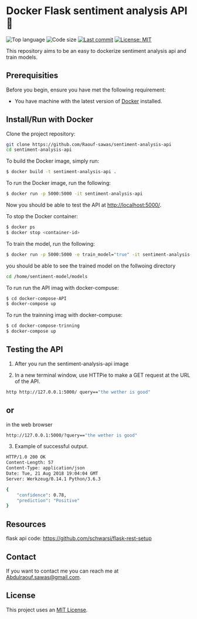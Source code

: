 # Docker Flask sentiment analysis API  🐳

<!-- Shields -->
![Top language](https://img.shields.io/github/languages/top/Raouf-sawas/sentiment-analysis-api)
![Code size](https://img.shields.io/github/languages/code-size/Raouf-sawas/sentiment-analysis-api)
[![Last commit](https://img.shields.io/github/last-commit/Raouf-sawas/sentiment-analysis-api)](https://github.com/Raouf-sawas/sentiment-analysis-api/commits/master)
[![License: MIT](https://img.shields.io/badge/License-MIT-green.svg)](https://github.com/Raouf-sawas/sentiment-analysis-api/blob/master/LICENSE)



<!-- Project description -->
This repository aims to be an easy to dockerize sentiment analysis api and train models.


## Prerequisities

Before you begin, ensure you have met the following requirement:

* You have machine with the latest version of [Docker](https://www.docker.com/) installed.



## Install/Run with Docker


Clone the project repository:
```bash
git clone https://github.com/Raouf-sawas/sentiment-analysis-api
cd sentiment-analysis-api
```

To build the Docker image, simply run:

```bash
$ docker build -t sentiment-analysis-api .
```

To run the Docker image, run the following:
```bash
$ docker run -p 5000:5000 -it sentiment-analysis-api
```

Now you should be able to test the API at <http://localhost:5000/>.

To stop the Docker container:
```bash
$ docker ps
$ docker stop <container-id>
```
To train the model, run the following: 
```bash
$ docker run -p 5000:5000 -e train_model="true" -it sentiment-analysis-api
```
you should be able to see the trained model on the follwoing directory 
```bash
cd /home/sentiment-model/models
```

To run run the API imag with docker-compuse:

```bash
$ cd docker-compose-API
$ docker-compose up
```
To run the trainning imag with docker-compuse:

```bash
$ cd docker-compose-trinning
$ docker-compose up
```

## Testing the API
1. After you run the sentiment-analysis-api image 

2. In a new terminal window, use HTTPie to make a GET request at the URL of the API.

```bash
http http://127.0.0.1:5000/ query=="the wether is good"
```
## or

in the web browser

```bash
http://127.0.0.1:5000/?query=="the wether is good"
```



3. Example of successful output.

```bash
HTTP/1.0 200 OK
Content-Length: 57
Content-Type: application/json
Date: Tue, 21 Aug 2018 19:04:04 GMT
Server: Werkzeug/0.14.1 Python/3.6.3

{
    "confidence": 0.78,
    "prediction": "Positive"
}
```


<!-- ## Contributors

Thanks to the following people who have contributed to this project:

* @Raouf 📖💻 -->

## Resources

flask api code: https://github.com/schwarsi/flask-rest-setup

## Contact

If you want to contact me you can reach me at <Abdulraouf.sawas@gmail.com>.


## License

This project uses an [MIT License](https://github.com/Raouf-sawas/sentiment-analysis-api/blob/master/LICENSE).
